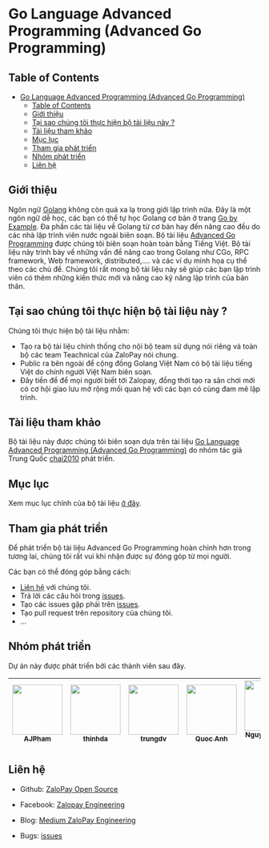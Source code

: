 # Go Language Advanced Programming (Advanced Go Programming)

## Table of Contents
- [Go Language Advanced Programming (Advanced Go Programming)](#Go-Language-Advanced-Programming-Advanced-Go-Programming)
  - [Table of Contents](#Table-of-Contents)
  - [Giới thiệu](#Gi%E1%BB%9Bi-thi%E1%BB%87u)
  - [Tại sao chúng tôi thực hiện bộ tài liệu này ?](#T%E1%BA%A1i-sao-ch%C3%BAng-t%C3%B4i-th%E1%BB%B1c-hi%E1%BB%87n-b%E1%BB%99-t%C3%A0i-li%E1%BB%87u-n%C3%A0y)
  - [Tài liệu tham khảo](#T%C3%A0i-li%E1%BB%87u-tham-kh%E1%BA%A3o)
  - [Mục lục](#M%E1%BB%A5c-l%E1%BB%A5c)
  - [Tham gia phát triển](#Tham-gia-ph%C3%A1t-tri%E1%BB%83n)
  - [Nhóm phát triển](#Nh%C3%B3m-ph%C3%A1t-tri%E1%BB%83n)
  - [Liên hệ](#Li%C3%AAn-h%E1%BB%87)
  
## Giới thiệu

Ngôn ngữ [Golang](https://golang.org/) không còn quá xa lạ trong giới lập trình nữa. Đây là một ngôn ngữ dễ học, các bạn có thể tự học Golang cơ bản ở trang [Go by Example](https://gobyexample.com/). Đa phần các tài liệu về Golang từ cơ bản hay đến nâng cao đều do các nhà lập trình viên nước ngoài biên soạn. Bộ tài liệu [Advanced Go Programming](#Go-Language-Advanced-Programming-Advanced-Go-Programming) được chúng tôi biên soạn hoàn toàn bằng Tiếng Việt. Bộ tài liệu này trình bày về những vấn đề nâng cao trong Golang như CGo, RPC framework, Web framework, distributed,.... và các ví dụ minh họa cụ thể theo các chủ đề. Chúng tôi rất mong bộ tài liệu này sẽ giúp các bạn lập trình viên có thêm những kiến thức mới và nâng cao kỹ năng lập trình của bản thân.

## Tại sao chúng tôi thực hiện bộ tài liệu này ?

Chúng tôi thực hiện bộ tài liệu nhằm:

- Tạo ra bộ tài liệu chính thống cho nội bộ team sử dụng nói riêng và toàn bộ các team Teachnical của ZaloPay nói chung.
- Public ra bên ngoài để cộng đồng Golang Việt Nam có bộ tài liệu tiếng Việt do chính người Việt Nam biên soạn.
- Đây tiền đề để mọi người biết tới Zalopay, đồng thời tạo ra sân chơi mới có cơ hội giao lưu mở rộng mối quan hệ với các bạn có cùng đam mê lập trình.
  
## Tài liệu tham khảo

Bộ tài liệu này được chúng tôi biên soạn dựa trên tài liệu [Go Language Advanced Programming (Advanced Go Programming)](https://github.com/chai2010/advanced-go-programming-book) do nhóm tác giả Trung Quốc [chai2010](https://github.com/chai2010) phát triển.

## Mục lục

Xem mục lục chính của bộ tài liệu [ở đây](./SUMMARY.md).

## Tham gia phát triển

Để phát triển bộ tài liệu Advanced Go Programming hoàn chỉnh hơn trong tương lai, chúng tôi rất vui khi nhận được sự đóng góp từ mọi người.

Các bạn có thể đóng góp bằng cách:

- [Liên hệ](#li%C3%AAn-h%E1%BB%87) với chúng tôi.
- Trả lời các câu hỏi trong [issues]().
- Tạo các issues gặp phải trên [issues]().
- Tạo pull request trên repository của chúng tôi.
- ...

## Nhóm phát triển

Dự án này được phát triển bởi các thành viên sau đây. 

| [<img src="https://avatars1.githubusercontent.com/u/38773351?s=460&v=4" width="100px;"/><br /><sub><b>AJPham</b></sub>](https://github.com/phamtai97) | [<img src="https://avatars1.githubusercontent.com/u/26034284?s=460&v=4" width="100px;"/><br /><sub><b>thinhda</b></sub>](https://github.com/thinhdanggroup) | [<img src="https://avatars3.githubusercontent.com/u/10187757?s=460&v=4" width="100px;"/><br /><sub><b>trungdv</b></sub>](https://github.com/dvt1996) | [<img src="https://avatars2.githubusercontent.com/u/23535926?s=460&v=4" width="100px;"/><br /><sub><b>Quoc Anh</b></sub>](https://github.com/quocanh1897) | [<img src="https://avatars2.githubusercontent.com/u/32214488?s=400&v=4" width="100px;"/><br /><sub><b>Nguyễn Huỳnh Thoại</b></sub>](https://github.com/thoainguyen) | [<img src="https://avatars1.githubusercontent.com/u/3270746?s=460&v=4" width="100px;"/><br /><sub><b>Anh Le (Andy)</b></sub>](https://github.com/anhldbk) |
| :---------------------------------------------------------------------------------------------------------------------------------------------------: | :---------------------------------------------------------------------------------------------------------------------------------------------------------: | :--------------------------------------------------------------------------------------------------------------------------------------------------: | :-------------------------------------------------------------------------------------------------------------------------------------------------------: | :-----------------------------------------------------------------------------------------------------------------------------------------------------------------: | :-------------------------------------------------------------------------------------------------------------------------------------------------------: |

## Liên hệ

- Github: [ZaloPay Open Source](https://github.com/zalopay-oss)
  
- Facebook: [Zalopay Engineering](https://www.facebook.com/zalopay.engineering/)

- Blog: [Medium ZaloPay Engineering](https://medium.com/zalopay-engineering)

- Bugs: [issues]()
